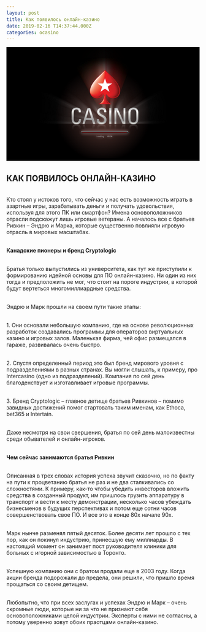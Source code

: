 ```yaml
---
layout: post
title: Как появилось онлайн-казино
date: 2019-02-16 T14:37:44.000Z
categories: ocasino
---
```


<img src="/images/fulls/ocasino.jpg" class="fit image"> 

## КАК ПОЯВИЛОСЬ ОНЛАЙН-КАЗИНО

<br>Кто стоял у истоков того, что сейчас у нас есть возможность играть в азартные игры, зарабатывать деньги и получать удовольствия, используя для этого ПК или смартфон? Имена основоположников отрасли подскажут лишь игровые ветераны. А началось все с братьев Ривкин – Эндрю и Марка, которые существенно повлияли игровую отрасль в мировых масштабах. 

<br><strong>Канадские пионеры и бренд Cryptologic</strong>

<br>Братья только выпустились из университета, как тут же приступили к формированию идейной основы для ПО онлайн-казино. Ни один из них тогда и предположить не мог, что стоит на пороге индустрии, в которой будут вертеться многомиллиардные средства.

<br>Эндрю и Марк прошли на своем пути такие этапы:

<br>1.	Они основали небольшую компанию, где на основе революционных разработок создавались программы для операторов виртуальных казино и игровых залов. Маленькая фирма, чей офис размещался в гараже, развивалась очень быстро.

<br>2.	Спустя определенный период это был бренд мирового уровня с подразделениями в разных странах. Вы могли слышать, к примеру, про Intercasino (одно из подразделений). Компания по сей день благоденствует и изготавливает игровые программы.

<br>3.	Бренд Cryptologic – главное детище братьев Ривкинов – помимо завидных достижений помог стартовать таким именам, как Ethoca, bet365 и Intertain. 

<br>Даже несмотря на свои свершения, братья по сей день малоизвестны среди обывателей и онлайн-игроков.

<br><strong>Чем сейчас занимаются братья Ривкин</strong>

<br>Описанная в трех словах история успеха звучит сказочно, но по факту на пути к процветанию братья не раз и не два сталкивались со сложностями. К примеру, как-то чтобы убедить инвесторов вложить средства в созданный продукт, им пришлось грузить аппаратуру в транспорт и вести к месту демонстрации, несколько часов убеждать бизнесменов в будущих перспективах и потом еще сотни часов совершенствовать свое ПО. И все это в конце 80х начале 90х.

<br>Марк нынче разменял пятый десяток. Более десяти лет прошло с тех пор, как он покинул индустрию, принесшую ему миллиарды. В настоящий момент он занимает пост руководителя клиники для больных с игорной зависимостью в Торонто. 

<br>Успешную компанию они с братом продали еще в 2003 году. Когда акции бренда подорожали до предела, они решили, что пришло время прощаться со своим детищем.

<br>Любопытно, что при всех заслугах и успехах Эндрю и Марк – очень скромные люди, которые ни за что не признают себя основоположниками целой индустрии. Эксперты с ними не согласны, а потому уверенно зовут обоих праотцами онлайн-казино. 
